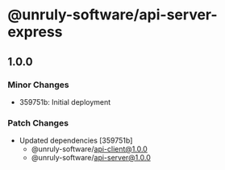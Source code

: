 # @unruly-software/api-server-express

## 1.0.0

### Minor Changes

- 359751b: Initial deployment

### Patch Changes

- Updated dependencies [359751b]
  - @unruly-software/api-client@1.0.0
  - @unruly-software/api-server@1.0.0

